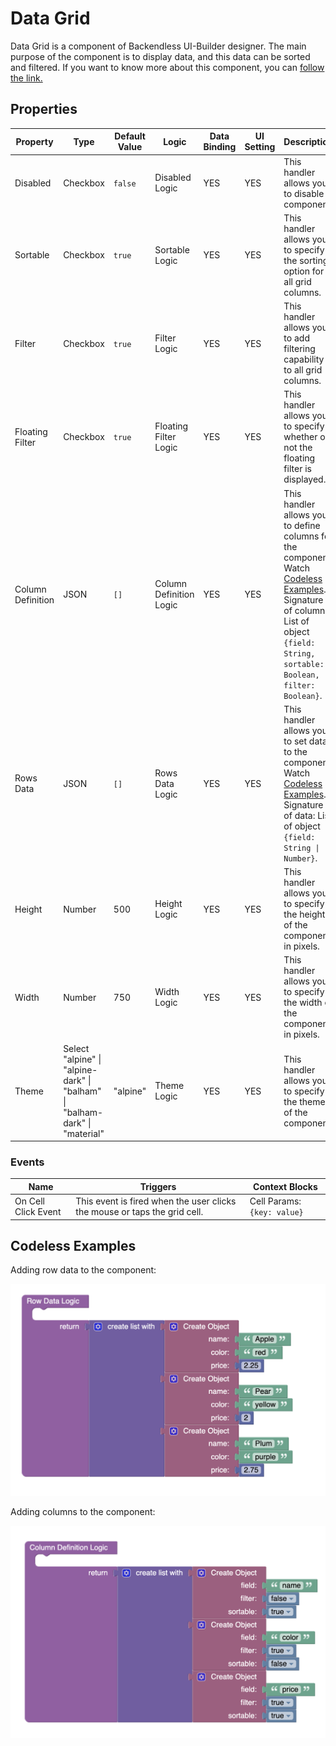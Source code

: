 # Data Grid

Data Grid is a component of Backendless UI-Builder designer. The main purpose of the component is to display data, and this data can be sorted and filtered.
If you want to know more about this component, you can [follow the link.](https://www.ag-grid.com/example/)

## Properties

| Property          | Type                                                                             | Default Value | Logic                   | Data Binding | UI Setting | Description                                                                                                                                                                                   |
|-------------------|----------------------------------------------------------------------------------|---------------|-------------------------|--------------|------------|-----------------------------------------------------------------------------------------------------------------------------------------------------------------------------------------------|
| Disabled          | Checkbox                                                                         | `false`       | Disabled Logic          | YES          | YES        | This handler allows you to disable a component.                                                                                                                                               |
| Sortable          | Checkbox                                                                         | `true`        | Sortable Logic          | YES          | YES        | This handler allows you to specify the sorting option for all grid columns.                                                                                                                   |
| Filter            | Checkbox                                                                         | `true`        | Filter Logic            | YES          | YES        | This handler allows you to add filtering capability to all grid columns.                                                                                                                      |
| Floating Filter   | Checkbox                                                                         | `true`        | Floating Filter Logic   | YES          | YES        | This handler allows you to specify whether or not the floating filter is displayed.                                                                                                           |
| Column Definition | JSON                                                                             | `[]`          | Column Definition Logic | YES          | YES        | This handler allows you to define columns for the component. Watch [Codeless Examples](#examples). Signature of column: List of object `{field: String, sortable: Boolean, filter: Boolean}`. |
| Rows Data         | JSON                                                                             | `[]`          | Rows Data Logic         | YES          | YES        | This handler allows you to set data to the component. Watch [Codeless Examples](#examples). Signature of data: List of object `{field: String \| Number}`.                                    |
| Height            | Number                                                                           | 500           | Height Logic            | YES          | YES        | This handler allows you to specify the height of the component in pixels.                                                                                                                     |
| Width             | Number                                                                           | 750           | Width Logic             | YES          | YES        | This handler allows you to specify the width of the component in pixels.                                                                                                                      |
| Theme             | Select <br/>"alpine" \| "alpine-dark" \| "balham" \| "balham-dark" \| "material" | "alpine"      | Theme Logic             | YES          | YES        | This handler allows you to specify the theme of the component.                                                                                                                                |

### Events

| Name                | Triggers                                                                  | Context Blocks              |
|---------------------|---------------------------------------------------------------------------|---------------------------- |
| On Cell Click Event | This event is fired when the user clicks the mouse or taps the grid cell. | Cell Params: `{key: value}` |

## <a id="examples"></a> Codeless Examples

Adding row data to the component:

![markers example](./example-images/adding-row-data.png)

Adding columns to the component:

![markers example](./example-images/adding-columns.png)

